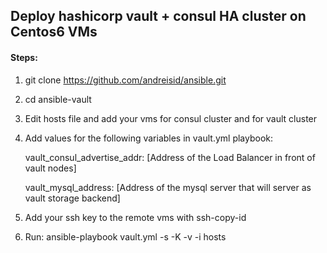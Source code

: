 ## Deploy hashicorp vault + consul HA cluster on Centos6 VMs

#### Steps:

1. git clone https://github.com/andreisid/ansible.git
2. cd ansible-vault
3. Edit hosts file and add your vms for consul cluster and for vault cluster
4. Add values for the following variables in vault.yml playbook:

    vault_consul_advertise_addr: [Address of the Load Balancer in front of vault nodes]
    
    vault_mysql_address: [Address of the mysql server that will server as vault storage backend]
    
4. Add your ssh key to the remote vms with ssh-copy-id
5. Run: ansible-playbook vault.yml -s -K -v -i hosts
